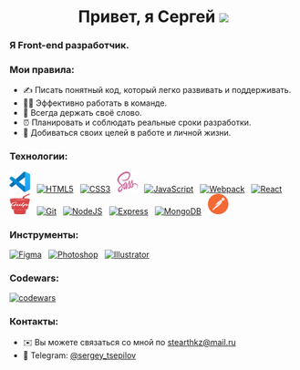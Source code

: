 <h1 align="center">Привет, я Сергей <img src="https://github.com/blackcater/blackcater/raw/main/images/Hi.gif" height="32" /></h1>

### Я Front-end разработчик.

### Мои правила:
* ✍ Писать понятный код, который легко развивать и поддерживать.
* 👨‍💻 Эффективно работать в команде.
* 💪 Всегда держать своё слово.
* ⏰ Планировать и соблюдать реальные сроки разработки.
* 🎯 Добиваться своих целей в работе и личной жизни.

### Технологии:
<a href="https://code.visualstudio.com/"><img src="./images/vscode.svg" width="36" height="36" alt="Visual Studio Code" /></a>
&nbsp;
<a href="https://developer.mozilla.org/en-US/docs/Glossary/HTML5"><img src="https://raw.githubusercontent.com/danielcranney/readme-generator/main/public/icons/skills/html5-colored.svg" width="36" height="36" alt="HTML5" /></a>
&nbsp;
<a href="https://www.w3.org/TR/CSS/#css"><img src="https://raw.githubusercontent.com/danielcranney/readme-generator/main/public/icons/skills/css3-colored.svg" width="36" height="36" alt="CSS3" /></a>
&nbsp;
<a href="https://sass-lang.com/"><img src="./images/sass.svg" width="36" height="36" alt="Sass" /></a>
&nbsp;
<a href="https://developer.mozilla.org/en-US/docs/Web/JavaScript"><img src="https://raw.githubusercontent.com/danielcranney/readme-generator/main/public/icons/skills/javascript-colored.svg" width="36" height="36" alt="JavaScript" /></a>
&nbsp;
<a href="https://webpack.js.org/"><img src="https://raw.githubusercontent.com/danielcranney/readme-generator/main/public/icons/skills/webpack-colored.svg" width="36" height="36" alt="Webpack" /></a>
&nbsp;
<a href="https://reactjs.org/"><img src="https://raw.githubusercontent.com/danielcranney/readme-generator/main/public/icons/skills/react-colored.svg" width="36" height="36" alt="React" /></a>
&nbsp;
<a href="https://gulpjs.com/"><img src="./images/gulp.svg" width="36" height="36" alt="Gulp" /></a>
&nbsp;
<a href="https://git-scm.com/"><img src="https://git-scm.com/images/logos/downloads/Git-Icon-1788C.svg" width="36" height="36" alt="Git" /></a>
&nbsp;
<a href="https://nodejs.org/en/"><img src="https://raw.githubusercontent.com/danielcranney/readme-generator/main/public/icons/skills/nodejs-colored.svg" width="36" height="36" alt="NodeJS" /></a>
&nbsp;
<a href="https://expressjs.com/"><img src="https://raw.githubusercontent.com/danielcranney/readme-generator/main/public/icons/skills/express-colored.svg" width="36" height="36" alt="Express" /></a>
&nbsp;
<a href="https://www.mongodb.com/"><img src="https://raw.githubusercontent.com/danielcranney/readme-generator/main/public/icons/skills/mongodb-colored.svg" width="36" height="36" alt="MongoDB" /></a>
&nbsp;
<a href="https://www.postman.com/"><img src="./images/postman.svg" width="36" height="36" alt="Postman" /></a>

### Инструменты:
<a href="https://www.figma.com/"><img src="https://raw.githubusercontent.com/danielcranney/readme-generator/main/public/icons/skills/figma-colored.svg" width="36" height="36" alt="Figma" /></a>
&nbsp;
<a href="https://www.adobe.com/ru/products/photoshop.html"><img src="https://raw.githubusercontent.com/danielcranney/readme-generator/main/public/icons/skills/photoshop-colored.svg" width="36" height="36" alt="Photoshop" /></a>
&nbsp;
<a href="https://www.adobe.com/ru/products/illustrator.html"><img src="https://raw.githubusercontent.com/danielcranney/readme-generator/main/public/icons/skills/illustrator-colored.svg" width="36" height="36" alt="Illustrator" /></a>

### Codewars:
[![codewars](https://www.codewars.com/users/stearthkz/badges/large)](https://www.codewars.com/users/stearthkz)

### Контакты:
* ✉️ Вы можете связаться со мной по [stearthkz@mail.ru](mailto:stearthkz@mail.ru)
* 🔗 Telegram: [@sergey_tsepilov](https://t.me/sergey_tsepilov)

<!--
**stearthkz/stearthkz** is a ✨ _special_ ✨ repository because its `README.md` (this file) appears on your GitHub profile.

Here are some ideas to get you started:

- 🔭 I’m currently working on ...
- 🌱 I’m currently learning ...
- 👯 I’m looking to collaborate on ...
- 🤔 I’m looking for help with ...
- 💬 Ask me about ...
- 📫 How to reach me: ...
- 😄 Pronouns: ...
- ⚡ Fun fact: ...
-->

